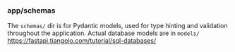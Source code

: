 ### app/schemas

The `schemas/` dir is for Pydantic models, used for type hinting and validation throughout the application. Actual database models are in  `models/`
https://fastapi.tiangolo.com/tutorial/sql-databases/
